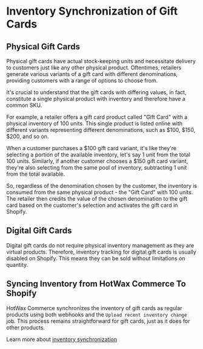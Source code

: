 # Inventory Synchronization of Gift Cards

## Physical Gift Cards

Physical gift cards have actual stock-keeping units and necessitate delivery to customers just like any other physical product. Oftentimes, retailers generate various variants of a gift card with different denominations, providing customers with a range of options to choose from.

It's crucial to understand that the gift cards with differing values, in fact, constitute a single physical product with inventory and therefore have a common SKU.

For example, a retailer offers a gift card product called "Gift Card" with a physical inventory of 100 units. This single product is listed online with different variants representing different denominations, such as $100, $150, $200, and so on.

When a customer purchases a $100 gift card variant, it's like they're selecting a portion of the available inventory, let's say 1 unit from the total 100 units. Similarly, if another customer chooses a $150 gift card variant, they're also selecting from the same pool of inventory, subtracting 1 unit from the total available.

So, regardless of the denomination chosen by the customer, the inventory is consumed from the same physical product - the "Gift Card" with 100 units. The retailer then credits the value of the chosen denomination to the gift card based on the customer's selection and activates the gift card in Shopify.

## Digital Gift Cards

Digital gift cards do not require physical inventory management as they are virtual products. Therefore, inventory tracking for digital gift cards is usually disabled on Shopify. This means they can be sold without limitations on quantity.

## Syncing Inventory from HotWax Commerce To Shopify

HotWax Commerce synchronizes the inventory of gift cards as regular products using both webhooks and the `Upload recent inventory change` job. This process remains straightforward for gift cards, just as it does for other products.

Learn more about [inventory synchronization](how-does-hotwax-commerce-ensure-accurate-inventory-is-synchronized-to-shopify/inventory-synchronization.md)